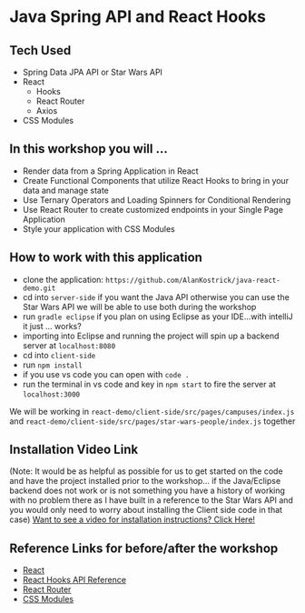 # Java Spring API and React Hooks

## Tech Used
- Spring Data JPA API or Star Wars API 
- React
    - Hooks
    - React Router
    - Axios
- CSS Modules

## In this workshop you will ...
- Render data from a Spring Application in React
- Create Functional Components that utilize React Hooks to bring in your data and manage state
- Use Ternary Operators and Loading Spinners for Conditional Rendering 
- Use React Router to create customized endpoints in your Single Page Application
- Style your application with CSS Modules 

## How to work with this application 
- clone the application: `https://github.com/AlanKostrick/java-react-demo.git`
- cd into `server-side` if you want the Java API otherwise you can use the Star Wars API we will be able to use both during the workshop
- run `gradle eclipse` if you plan on using Eclipse as your IDE...with intelliJ it just ... works?
- importing into Eclipse and running the project will spin up a backend server at `localhost:8080`
- cd into `client-side`
- run `npm install`
- if you use vs code you can open with `code .` 
- run the terminal in vs code and key in `npm start` to fire the server at `localhost:3000`

We will be working in `react-demo/client-side/src/pages/campuses/index.js` and `react-demo/client-side/src/pages/star-wars-people/index.js` together

## Installation Video Link
(Note: It would be as helpful as possible for us to get started on the code and have the project installed prior to the workshop... if the Java/Eclipse backend does not work or is not something you have a history of working with no problem there as I have built in a reference to the Star Wars API and you would only need to worry about installing the Client side code in that case)
[Want to see a video for installation instructions? Click Here!](https://youtu.be/CiGSn-BsFGY)

## Reference Links for before/after the workshop
- [React](https://reactjs.org/)
- [React Hooks API Reference](https://reactjs.org/docs/hooks-reference.html)
- [React Router](https://reacttraining.com/react-router/web/guides/quick-start)
- [CSS Modules](https://programmingwithmosh.com/react/css-modules-react/)
